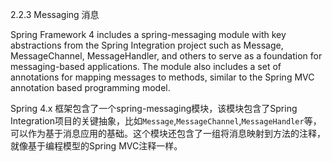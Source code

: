 2.2.3 Messaging  消息

Spring Framework 4 includes a spring-messaging module with key abstractions from the Spring Integration project such as Message, MessageChannel, MessageHandler, and others to serve as a foundation for messaging-based applications. The module also includes a set of annotations for mapping messages to methods, similar to the Spring MVC annotation based programming model.


Spring 4.x 框架包含了一个spring-messaging模块，该模块包含了Spring Integration项目的关键抽象，比如```Message```,```MessageChannel```,```MessageHandler```等，可以作为基于消息应用的基础。这个模块还包含了一组将消息映射到方法的注释，就像基于编程模型的Spring MVC注释一样。
